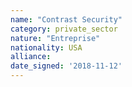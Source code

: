 ```yaml
---
name: "Contrast Security"
category: private_sector
nature: "Entreprise"
nationality: USA
alliance: 
date_signed: '2018-11-12'
---
```

    